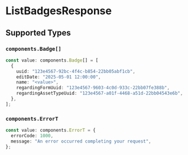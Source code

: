 # ListBadgesResponse


## Supported Types

### `components.Badge[]`

```typescript
const value: components.Badge[] = [
  {
    uuid: "123e4567-92bc-4f4c-b854-22bb05abf1cb",
    editDate: "2025-05-01 12:00:00",
    name: "<value>",
    regardingFormUuid: "123e4567-9603-4c0d-933c-22bb07fe388b",
    regardingAssetTypeUuid: "123e4567-a01f-4468-a51d-22bb04543e6b",
  },
];
```

### `components.ErrorT`

```typescript
const value: components.ErrorT = {
  errorCode: 1000,
  message: "An error occurred completing your request",
};
```


